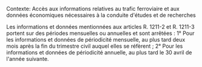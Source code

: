 Contexte: Accès aux informations relatives au trafic ferroviaire et aux données économiques nécessaires à la conduite d'études et de recherches

Les informations et données mentionnées aux articles R. 1211-2 et R. 1211-3 portent sur des périodes mensuelles ou annuelles et sont arrêtées : 1° Pour les informations et données de périodicité mensuelle, au plus tard deux mois après la fin du trimestre civil auquel elles se réfèrent ; 2° Pour les informations et données de périodicité annuelle, au plus tard le 30 avril de l'année suivante.
